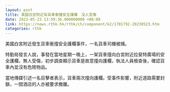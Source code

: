 ```yaml
---
layout: post
title: 美國白宮附近有貨車衝撞安全護欄　沒人受傷
date: 2023-05-23 13:59:36.000000000 +08:00
link: https://news.rthk.hk/rthk/ch/component/k2/1701792-20230523.htm
categories: rthk
---
```


美國白宮附近發生貨車衝撞安全護欄事件，一名貨車司機被捕。

特勤局發言人說，事發在當地星期一晚上，一架貨車撞向白宮附近拉斐特廣場的安全護欄，無人受傷，初步調查顯示貨車是故意撞向護欄，執法人員檢查後，確認貨車內並沒有危險物品。

當地傳媒引述一名目擊者表示，貨車兩次撞向護欄。受事件影響，附近道路需要封鎖，一間酒店的人亦被要求撤離。
